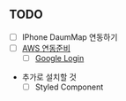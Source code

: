 ## TODO
- [ ] IPhone DaumMap 연동하기
- [ ] [AWS 연동준비](https://aws.amazon.com/ko/cognito/)
    - [ ] [Google Login](https://docs.amplify.aws/lib/auth/social/q/platform/js)
- 추가로 설치할 것
    - [ ] Styled Component

## 